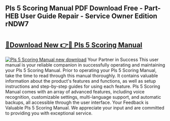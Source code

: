 ## Pls 5 Scoring Manual PDF Download Free - Part-HEB User Guide Repair - Service Owner Edition rNDW7

# <h2><a href="http://bc3975.oget.top/?id=Pls+5+Scoring+Manual">🔗Download New 👉🔴 Pls 5 Scoring Manual</a></h2>

[![Pls 5 Scoring Manual new download](https://i.imgur.com/5g1atiW.png)](http://bc3975.oget.top/?id=Pls+5+Scoring+Manual)
Your Partner in Success This user manual is your reliable companion in successfully operating and maintaining your Pls 5 Scoring Manual. Prior to operating your Pls 5 Scoring Manual, take the time to read through this manual thoroughly. It contains valuable information about the product's features and functions, as well as setup instructions and step-by-step guides for using each feature. Pls 5 Scoring Manual comes with an array of advanced features, including voice recognition, customizable settings, multi-language support, and automatic backups, all accessible through the user interface. Your Feedback is Valuable Pls 5 Scoring Manual. We appreciate your input and are committed to providing you with exceptional service.
